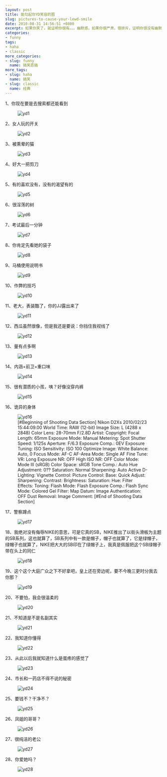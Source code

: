 ```yaml
---
layout: post
title: 能勾起你YD笑容的图
slug: pictures-to-cause-your-lewd-smile
date: 2010-08-31 14:56:51 +0800
excerpt: 如果你笑了，就证明你很有。。。幽默感，如果你很严肃，很排斥，证明你很没有幽默感。这些图都是从网上收集来的。如果你是政府官员看了想河蟹我，请你试试。
categories:
- funny
tags:
- haha
- classic
more_categories:
- slug: funny
  name: 搞笑恶搞
more_tags:
- slug: haha
  name: 搞笑
- slug: classic
  name: 经典
---
```


1、你现在要是去搜索都还能看到

<figure>
	<img src="{{ site.path.uploads }}2010/08/31/pictures-to-cause-your-lewd-smile/yd1.jpg" alt="yd1" />
</figure>

2、女人玩的开关

<figure>
	<img src="{{ site.path.uploads }}2010/08/31/pictures-to-cause-your-lewd-smile/yd2.jpg" alt="yd2" />
</figure>

3、被熏晕的猫

<figure>
	<img src="{{ site.path.uploads }}2010/08/31/pictures-to-cause-your-lewd-smile/yd3.jpg" alt="yd3" />
</figure>

4、好大一把剪刀

<figure>
	<img src="{{ site.path.uploads }}2010/08/31/pictures-to-cause-your-lewd-smile/yd4.jpg" alt="yd4" />
</figure>

5、有的喜欢没有，没有的渴望有的

<figure>
	<img src="{{ site.path.uploads }}2010/08/31/pictures-to-cause-your-lewd-smile/yd5.jpg" alt="yd5" />
</figure>

6、很淫荡的树

<figure>
	<img src="{{ site.path.uploads }}2010/08/31/pictures-to-cause-your-lewd-smile/yd6.jpg" alt="yd6" />
</figure>

7、考试最后一分钟

<figure>
	<img src="{{ site.path.uploads }}2010/08/31/pictures-to-cause-your-lewd-smile/yd7.jpg" alt="yd7" />
</figure>

8、你肯定先看她的袋子

<figure>
	<img src="{{ site.path.uploads }}2010/08/31/pictures-to-cause-your-lewd-smile/yd8.jpg" alt="yd8" />
</figure>

9、马桶使用说明书

<figure>
	<img src="{{ site.path.uploads }}2010/08/31/pictures-to-cause-your-lewd-smile/yd9.jpg" alt="yd9" />
</figure>

10、作弊的技巧

<figure>
	<img src="{{ site.path.uploads }}2010/08/31/pictures-to-cause-your-lewd-smile/yd10.jpg" alt="yd10" />
</figure>

11、老大，表装酷了，你的JJ露出来了

<figure>
	<img src="{{ site.path.uploads }}2010/08/31/pictures-to-cause-your-lewd-smile/yd11.jpg" alt="yd11" />
</figure>

12、西瓜虽然很像，但是我还是要说：你挡住我视线了

<figure>
	<img src="{{ site.path.uploads }}2010/08/31/pictures-to-cause-your-lewd-smile/yd12.jpg" alt="yd12" />
</figure>

13、量有点多啊

<figure>
	<img src="{{ site.path.uploads }}2010/08/31/pictures-to-cause-your-lewd-smile/yd13.jpg" alt="yd13" />
</figure>

14、内涵+前卫+重口味

<figure>
	<img src="{{ site.path.uploads }}2010/08/31/pictures-to-cause-your-lewd-smile/yd14.jpg" alt="yd14" />
</figure>

15、很有潜质的小孩，咦？好像没穿内裤

<figure>
	<img src="{{ site.path.uploads }}2010/08/31/pictures-to-cause-your-lewd-smile/yd15.jpg" alt="yd15" />
</figure>

16、诡异的身体

<figure>
	<img src="{{ site.path.uploads }}2010/08/31/pictures-to-cause-your-lewd-smile/yd16.jpg" alt="yd16" />
	<figcaption>
		[#Beginning of Shooting Data Section]
Nikon D2Xs
2010/02/23 15:44:09.00
World Time:
RAW (12-bit)
Image Size: L (4288 x 2848)
Color
Lens: 28-70mm F/2.8D
Artist:
Copyright:
Focal Length: 65mm
Exposure Mode: Manual
Metering: Spot
Shutter Speed: 1/125s
Aperture: F/6.3
Exposure Comp.: 0EV
Exposure Tuning:
ISO Sensitivity: ISO 100
Optimize Image:
White Balance: Auto, 0
Focus Mode: AF-C
AF-Area Mode: Single
AF Fine Tune:
VR:
Long Exposure NR: OFF
High ISO NR: OFF
Color Mode: Mode III (sRGB)
Color Space: sRGB
Tone Comp.: Auto
Hue Adjustment: 0??
Saturation: Normal
Sharpening: Auto
Active D-Lighting:
Vignette Control:
Picture Control:
Base:
Quick Adjust:
Sharpening:
Contrast:
Brightness:
Saturation:
Hue:
Filter Effects:
Toning:
Flash Mode:  
Flash Exposure Comp.:  
Flash Sync Mode:  
Colored Gel Filter:
Map Datum:
Image Authentication: OFF
Dust Removal:
Image Comment:                                     
[#End of Shooting Data Section] 
	</figcaption>
</figure>

17、警察蹲点

<figure>
	<img src="{{ site.path.uploads }}2010/08/31/pictures-to-cause-your-lewd-smile/yd17.jpg" alt="yd17" />
</figure>

18、我绝对没有侮辱NIKE的意思，可是它真的SB，NIKE推出了以街头滑板为主题的SB系列，这也就算了，SB系列中有一款是帽子，帽子也就算了，它是绿帽子，绿帽子也就算了，NIKE把大大的SB印在了绿帽子上，我真是佩服把这个SB绿帽子带在头上的同仁

<figure>
	<img src="{{ site.path.uploads }}2010/08/31/pictures-to-cause-your-lewd-smile/yd18.jpg" alt="yd18" />
</figure>

19、这个这个大庭广众之下不好拿吧，皇上还在旁边呢，要不今晚三更时分我去你那？

<figure>
	<img src="{{ site.path.uploads }}2010/08/31/pictures-to-cause-your-lewd-smile/yd19.jpg" alt="yd19" />
</figure>

20、不要怕，我会很温柔的

<figure>
	<img src="{{ site.path.uploads }}2010/08/31/pictures-to-cause-your-lewd-smile/yd20.jpg" alt="yd20" />
</figure>

21、不知道是不是名副其实

<figure>
	<img src="{{ site.path.uploads }}2010/08/31/pictures-to-cause-your-lewd-smile/yd21.jpg" alt="yd21" />
</figure>

22、我知道你懂得

<figure>
	<img src="{{ site.path.uploads }}2010/08/31/pictures-to-cause-your-lewd-smile/yd22.jpg" alt="yd22" />
</figure>

23、从此以后我就知道什么是蛋疼的感觉了

<figure>
	<img src="{{ site.path.uploads }}2010/08/31/pictures-to-cause-your-lewd-smile/yd23.jpg" alt="yd23" />
</figure>

24、市长和一药店不得不说的秘密

<figure>
	<img src="{{ site.path.uploads }}2010/08/31/pictures-to-cause-your-lewd-smile/yd24.jpg" alt="yd24" />
</figure>

25、要钱不？干净不？

<figure>
	<img src="{{ site.path.uploads }}2010/08/31/pictures-to-cause-your-lewd-smile/yd25.jpg" alt="yd25" />
</figure>

26、凤姐的哥哥？

<figure>
	<img src="{{ site.path.uploads }}2010/08/31/pictures-to-cause-your-lewd-smile/yd26.jpg" alt="yd26" />
</figure>

27、很纯洁的老公

<figure>
	<img src="{{ site.path.uploads }}2010/08/31/pictures-to-cause-your-lewd-smile/yd27.jpg" alt="yd27" />
</figure>

28、你爱她吗？

<figure>
	<img src="{{ site.path.uploads }}2010/08/31/pictures-to-cause-your-lewd-smile/yd28.jpg" alt="yd28" />
</figure>


